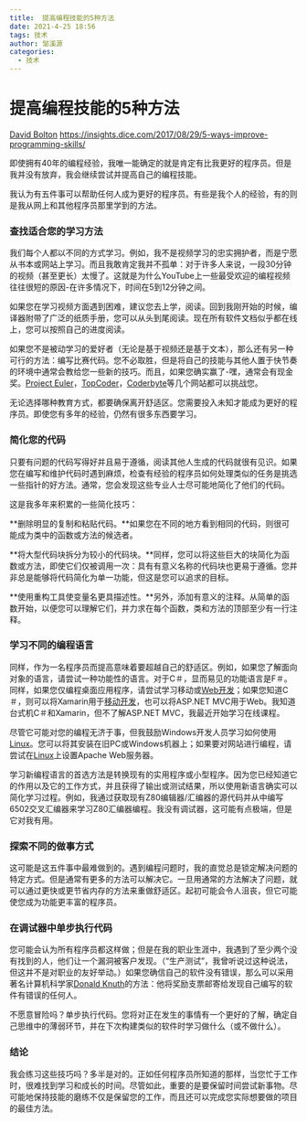 ```yaml
---
title:  提高编程技能的5种方法
date: 2021-4-25 18:56
tags: 技术
author: 邹溪源
categories:
  - 技术
---
```


# 提高编程技能的5种方法

 [David Bolton](https://insights.dice.com/author/dhbolton/)  https://insights.dice.com/2017/08/29/5-ways-improve-programming-skills/ 

即使拥有40年的编程经验，我唯一能确定的就是肯定有比我更好的程序员。但是我并没有放弃，我会继续尝试并提高自己的编程技能。

我认为有五件事可以帮助任何人成为更好的程序员。有些是我个人的经验，有的则是我从网上和其他程序员那里学到的方法。

### 查找适合您的学习方法

我们每个人都以不同的方式学习。例如，我不是视频学习的忠实拥护者，而是宁愿从书本或网站上学习。而且我敢肯定我并不孤单：对于许多人来说，一段30分钟的视频（甚至更长）太慢了。这就是为什么YouTube上一些最受欢迎的编程视频往往很短的原因-在许多情况下，时间在5到12分钟之间。

如果您在学习视频方面遇到困难，建议您去上学，阅读。回到我刚开始的时候，编译器附带了广泛的纸质手册，您可以从头到尾阅读。现在所有软件文档似乎都在线上，您可以按照自己的进度阅读。

如果您不是被动学习的爱好者（无论是基于视频还是基于文本），那么还有另一种可行的方法：编写比赛代码。您不必取胜，但是将自己的技能与其他人置于快节奏的环境中通常会教给您一些新的技巧。而且，如果您确实赢了-嘿，通常会有现金奖。[Project Euler](https://projecteuler.net/)，[TopCoder](https://www.topcoder.com/challenges/?pageIndex=1)，[Coderbyte](https://coderbyte.com/)等几个网站都可以挑战您。

无论选择哪种教育方式，都要确保离开舒适区。您需要投入未知才能成为更好的程序员。即使您有多年的经验，仍然有很多东西要学习。

### 简化您的代码

只要有问题的代码写得好并且易于遵循，阅读其他人生成的代码就很有见识。如果您在编写和维护代码时遇到麻烦，检查有经验的程序员如何处理类似的任务是挑选一些指针的好方法。通常，您会发现这些专业人士尽可能地简化了他们的代码。

这是我多年来积累的一些简化技巧：

**删除明显的复制和粘贴代码。**如果您在不同的地方看到相同的代码，则很可能成为类中的函数或方法的候选者。

**将大型代码块拆分为较小的代码块。**同样，您可以将这些巨大的块简化为函数或方法，即使它们仅被调用一次：具有有意义名称的代码块也更易于遵循。您并非总是能够将代码简化为单一功能，但这是您可以追求的目标。

**使用重构工具使变量名更具描述性。**另外，添加有意义的注释。从简单的函数开始，以便您可以理解它们，并力求在每个函数，类和方法的顶部至少有一行注释。

### 学习不同的编程语言

同样，作为一名程序员而提高意味着要超越自己的舒适区。例如，如果您了解面向对象的语言，请尝试一种功能性的语言。对于C＃，显而易见的功能语言是F＃。同样，如果您仅编程桌面应用程序，请尝试学习移动或[Web开发](https://www.dice.com/jobs/q-Web+development-jobs)；如果您知道C＃，则可以将Xamarin用于[移动开发](https://www.dice.com/jobs/q-Mobile+development-jobs)，也可以将ASP.NET MVC用于Web。我知道台式机C＃和Xamarin，但不了解ASP.NET MVC，我最近开始学习在线课程。

尽管它可能对您的编程无济于事，但我鼓励Windows开发人员学习如何使用[Linux](https://www.dice.com/jobs/q-Linux+Administrator-jobs)。您可以将其安装在旧PC或Windows机器上；如果要对网站进行编程，请尝试在[Linux](https://www.dice.com/jobs/q-Linux+Administrator-jobs)上设置Apache Web服务器。

学习新编程语言的首选方法是转换现有的实用程序或小型程序。因为您已经知道它的作用以及它的工作方式，并且获得了输出或测试结果，所以使用新语言确实可以简化学习过程。例如，我通过获取现有Z80编辑器/汇编器的源代码并从中编写6502交叉汇编器来学习Z80汇编器编程。我没有调试器，这可能有点极端，但是它对我有用。

### 探索不同的做事方式

这可能是这五件事中最难做到的。遇到编程问题时，我的直觉总是锁定解决问题的特定方式。但是通常有更多的方法可以解决它。一旦用通常的方法解决了问题，就可以通过更快或更节省内存的方法来重做舒适区。起初可能会令人沮丧，但它可能使您成为功能更丰富的程序员。

### 在调试器中单步执行代码

您可能会认为所有程序员都这样做；但是在我的职业生涯中，我遇到了至少两个没有找到的人，他们让一个漏洞被客户发现。（“生产测试”，我曾听说过这种说法，但这并不是对职业的友好举动。）如果您确信自己的软件没有错误，那么可以采用著名计算机科学家[Donald Knuth](https://en.wikipedia.org/wiki/Knuth_reward_check)的方法：他将奖励支票邮寄给发现自己编写的软件有错误的任何人。

不愿意冒险吗？单步执行代码。您将对正在发生的事情有一个更好的了解，确定自己思维中的薄弱环节，并在下次构建类似的软件时学习做什么（或不做什么）。

### 结论

我会练习这些技巧吗？多半是对的。正如任何程序员所知道的那样，当您忙于工作时，很难找到学习和成长的时间。尽管如此，重要的是要保留时间尝试新事物。尽可能地保持技能的磨练不仅是保留您的工作，而且还可以完成您实际想要做的项目的最佳方法。